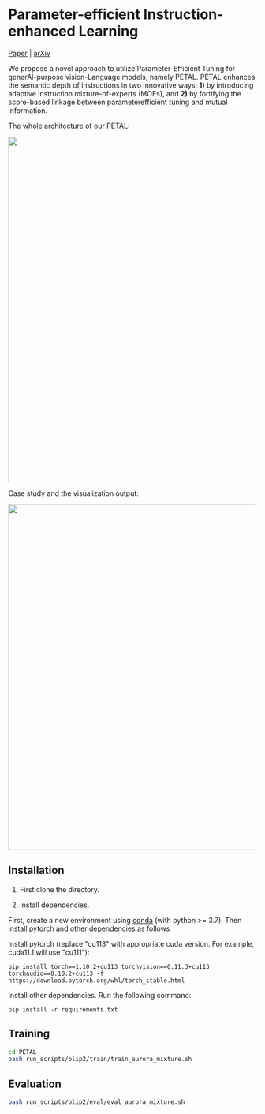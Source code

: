 # Parameter-efficient Instruction-enhanced Learning

[Paper](https://arxiv.org/abs/2312.12458) | [arXiv](https://arxiv.org/abs/2312.12458) 

We propose a novel approach to utilize Parameter-Efficient Tuning for generAl-purpose vision-Language models, namely PETAL. PETAL enhances the semantic depth of instructions in two innovative ways: **1)** by introducing adaptive instruction mixture-of-experts (MOEs), and **2)** by fortifying the score-based linkage between parameterefficient tuning and mutual information.

The whole architecture of our PETAL:

<a href="url"><img src="https://github.com/melonking32/PETAL/tree/main/assets/main.pdf" align="center" width="700" ></a>

Case study and the visualization output:

<a href="url"><img src="https://github.com/melonking32/PETAL/tree/main/assets/Case1.jpg" align="center" width="700" ></a>


## Installation

1. First clone the directory.

2. Install dependencies.

First, create a new environment using [conda](https://docs.conda.io/en/latest/miniconda.html) (with python >= 3.7). Then install pytorch and other dependencies as follows 

Install pytorch (replace "cu113" with appropriate cuda version. For example, cuda11.1 will use "cu111"):
```code
pip install torch==1.10.2+cu113 torchvision==0.11.3+cu113 torchaudio==0.10.2+cu113 -f https://download.pytorch.org/whl/torch_stable.html
```

Install other dependencies. Run the following command:
```code
pip install -r requirements.txt 
```

## Training
```bash
cd PETAL
bash run_scripts/blip2/train/train_aurora_mixture.sh
```

## Evaluation
```bash
bash run_scripts/blip2/eval/eval_aurora_mixture.sh
```
